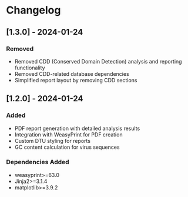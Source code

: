 # Changelog

## [1.3.0] - 2024-01-24
### Removed
- Removed CDD (Conserved Domain Detection) analysis and reporting functionality
- Removed CDD-related database dependencies
- Simplified report layout by removing CDD sections

## [1.2.0] - 2024-01-24
### Added
- PDF report generation with detailed analysis results
- Integration with WeasyPrint for PDF creation
- Custom DTU styling for reports
- GC content calculation for virus sequences

### Dependencies Added
- weasyprint>=63.0
- Jinja2>=3.1.4
- matplotlib>=3.9.2